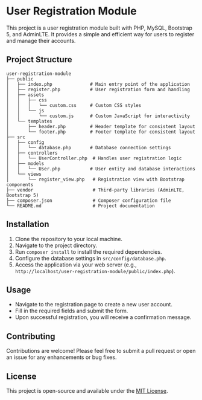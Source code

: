 # User Registration Module

This project is a user registration module built with PHP, MySQL, Bootstrap 5, and AdminLTE. It provides a simple and efficient way for users to register and manage their accounts.

## Project Structure

```
user-registration-module
├── public
│   ├── index.php              # Main entry point of the application
│   ├── register.php           # User registration form and handling
│   ├── assets
│   │   ├── css
│   │   │   └── custom.css     # Custom CSS styles
│   │   └── js
│   │       └── custom.js      # Custom JavaScript for interactivity
│   └── templates
│       ├── header.php         # Header template for consistent layout
│       └── footer.php         # Footer template for consistent layout
├── src
│   ├── config
│   │   └── database.php       # Database connection settings
│   ├── controllers
│   │   └── UserController.php  # Handles user registration logic
│   ├── models
│   │   └── User.php           # User entity and database interactions
│   └── views
│       └── register_view.php   # Registration view with Bootstrap components
├── vendor                      # Third-party libraries (AdminLTE, Bootstrap 5)
├── composer.json               # Composer configuration file
└── README.md                   # Project documentation
```

## Installation

1. Clone the repository to your local machine.
2. Navigate to the project directory.
3. Run `composer install` to install the required dependencies.
4. Configure the database settings in `src/config/database.php`.
5. Access the application via your web server (e.g., `http://localhost/user-registration-module/public/index.php`).

## Usage

- Navigate to the registration page to create a new user account.
- Fill in the required fields and submit the form.
- Upon successful registration, you will receive a confirmation message.

## Contributing

Contributions are welcome! Please feel free to submit a pull request or open an issue for any enhancements or bug fixes.

## License

This project is open-source and available under the [MIT License](LICENSE).
